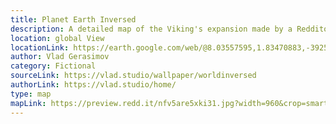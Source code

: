 ```yaml
---
title: Planet Earth Inversed
description: A detailed map of the Viking's expansion made by a Redditor. The clean style and layout truly focus on the context and information. 
location: global View
locationLink: https://earth.google.com/web/@8.03557595,1.83470883,-3925.40639868a,27821080.32843591d,35y,356.709772h,0t,0r
author: Vlad Gerasimov
category: Fictional
sourceLink: https://vlad.studio/wallpaper/worldinversed
authorLink: https://vlad.studio/home/
type: map
mapLink: https://preview.redd.it/nfv5are5xki31.jpg?width=960&crop=smart&auto=webp&s=c69c8c752ae1750faf1ad32290d009a77ec8ff3a
---
```

